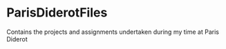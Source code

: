 # ParisDiderotFiles
Contains the projects and assignments undertaken during my time at Paris Diderot 
